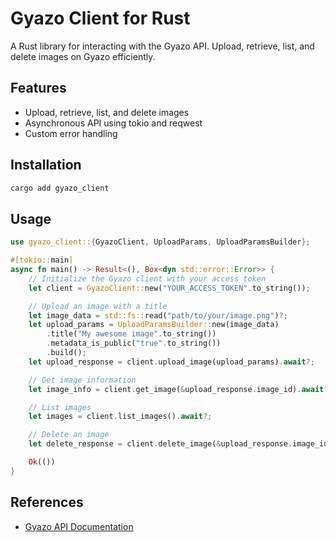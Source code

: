 # Gyazo Client for Rust

A Rust library for interacting with the Gyazo API. Upload, retrieve, list, and delete images on Gyazo efficiently.

## Features

- Upload, retrieve, list, and delete images
- Asynchronous API using tokio and reqwest
- Custom error handling

## Installation

```sh
cargo add gyazo_client
```

## Usage

```rust
use gyazo_client::{GyazoClient, UploadParams, UploadParamsBuilder};

#[tokio::main]
async fn main() -> Result<(), Box<dyn std::error::Error>> {
    // Initialize the Gyazo client with your access token
    let client = GyazoClient::new("YOUR_ACCESS_TOKEN".to_string());

    // Upload an image with a title
    let image_data = std::fs::read("path/to/your/image.png")?;
    let upload_params = UploadParamsBuilder::new(image_data)
        .title("My awesome image".to_string())
        .metadata_is_public("true".to_string())
        .build();
    let upload_response = client.upload_image(upload_params).await?;

    // Get image information
    let image_info = client.get_image(&upload_response.image_id).await?;

    // List images
    let images = client.list_images().await?;

    // Delete an image
    let delete_response = client.delete_image(&upload_response.image_id).await?;

    Ok(())
}
```

## References
- [Gyazo API Documentation](https://gyazo.com/api/docs/image)